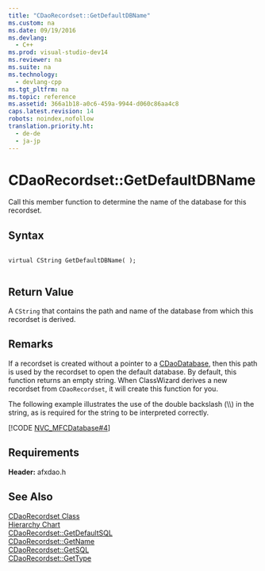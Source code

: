 ```yaml
---
title: "CDaoRecordset::GetDefaultDBName"
ms.custom: na
ms.date: 09/19/2016
ms.devlang: 
  - C++
ms.prod: visual-studio-dev14
ms.reviewer: na
ms.suite: na
ms.technology: 
  - devlang-cpp
ms.tgt_pltfrm: na
ms.topic: reference
ms.assetid: 366a1b18-a0c6-459a-9944-d060c86aa4c8
caps.latest.revision: 14
robots: noindex,nofollow
translation.priority.ht: 
  - de-de
  - ja-jp
---
```

# CDaoRecordset::GetDefaultDBName
Call this member function to determine the name of the database for this recordset.  
  
## Syntax  
  
```  
  
virtual CString GetDefaultDBName( );  
  
```  
  
## Return Value  
 A `CString` that contains the path and name of the database from which this recordset is derived.  
  
## Remarks  
 If a recordset is created without a pointer to a [CDaoDatabase](../vs140/CDaoDatabase-Class.md), then this path is used by the recordset to open the default database. By default, this function returns an empty string. When ClassWizard derives a new recordset from `CDaoRecordset`, it will create this function for you.  
  
 The following example illustrates the use of the double backslash (\\\\) in the string, as is required for the string to be interpreted correctly.  
  
 [!CODE [NVC_MFCDatabase#4](../CodeSnippet/VS_Snippets_Cpp/NVC_MFCDatabase#4)]  
  
## Requirements  
 **Header:** afxdao.h  
  
## See Also  
 [CDaoRecordset Class](../vs140/CDaoRecordset-Class.md)   
 [Hierarchy Chart](../vs140/Hierarchy-Chart.md)   
 [CDaoRecordset::GetDefaultSQL](../vs140/CDaoRecordset--GetDefaultSQL.md)   
 [CDaoRecordset::GetName](../vs140/CDaoRecordset--GetName.md)   
 [CDaoRecordset::GetSQL](../vs140/CDaoRecordset--GetSQL.md)   
 [CDaoRecordset::GetType](../vs140/CDaoRecordset--GetType.md)